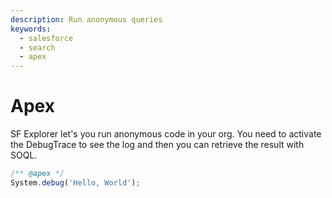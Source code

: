 ```yaml
---
description: Run anonymous queries
keywords:
  - salesforce
  - search
  - apex
---
```



# Apex

SF Explorer let's you run anonymous code in your org. You need to activate the DebugTrace to see the log and then you can retrieve the result with SOQL.

```js
/** @apex */
System.debug('Hello, World');
```